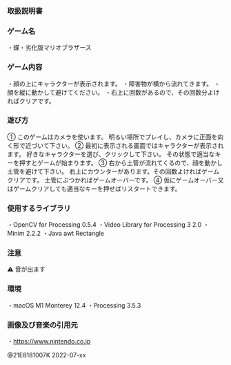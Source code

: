 ### 取扱説明書 ###

### ゲーム名 ###
・蝶・劣化版マリオブラザース

### ゲーム内容 ###
・顔の上にキャラクターが表示されます。
・障害物が横から流れてきます。
・顔を縦に動かして避けてください。
・右上に回数があるので、その回数分よければクリアです。

### 遊び方 ###
① このゲームはカメラを使います。
   明るい場所でプレイし、カメラに正面を向く形で近づいて下さい。
② 最初に表示される画面ではキャラクターが表示されます。
   好きなキャラクターを選び、クリックして下さい。
   その状態で適当なキーを押すとゲームが始まります。
③ 右から土管が流れてくるので、顔を動かし土管を避けて下さい。
   右上にカウンターがあります。その回数よければゲームクリアです。
   土管にぶつかればゲームオーバーです。
④ 仮にゲームオーバー又はゲームクリアしても適当なキーを押せばリスタートできます。

### 使用するライブラリ ###
・OpenCV for Processing 0.5.4
・Video Library for Processing 3 2.0
・Minim 2.2.2
・Java awt Rectangle

### 注意 ###
⚠︎ 音が出ます

### 環境 ###
・macOS M1 Monterey 12.4
・Processing 3.5.3

### 画像及び音楽の引用元 ###
・https://www.nintendo.co.jp

@21E8181007K 2022-07-xx


